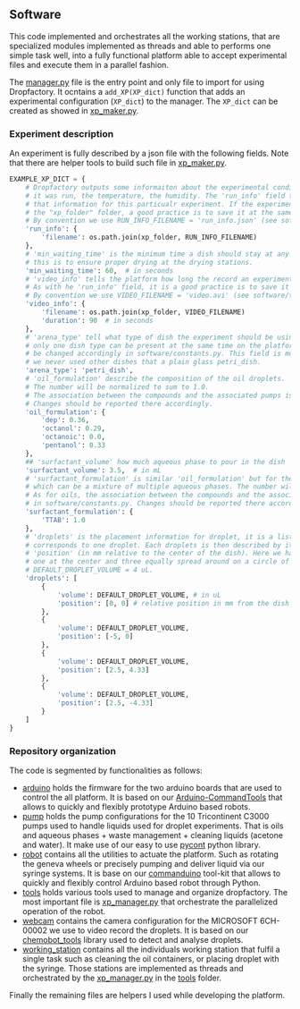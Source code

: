 ## Software

This code implemented and orchestrates all the working stations, that are specialized modules implemented as threads and able to performs one simple task well, into a fully functional platform able to accept experimental files and execute them in a parallel fashion.

The [manager.py](manager.py) file is the entry point and only file to import for using Dropfactory. It ocntains a ```add_XP(XP_dict)``` function that adds an experimental configuration (```XP_dict```) to the manager. The ```XP_dict``` can be created as showed in [xp_maker.py](tools/xp_maker.py).

### Experiment description

An experiment is fully described by a json file with the following fields. Note that there are helper tools to build such file in [xp_maker.py](tools/xp_maker.py).

```python
EXAMPLE_XP_DICT = {
    # Dropfactory outputs some informaiton about the experimental conditions, such as the time of the day
    # it was run, the temperature, the humidity. The 'run_info' field tell the platform where to save
    # that information for this particualr experiment. If the experiment video will be stored place in
    # the "xp_folder" folder, a good practice is to save it at the same place.
    # By convention we use RUN_INFO_FILENAME = 'run_info.json' (see software/tools/filenaming.py)
    'run_info': {
        'filename': os.path.join(xp_folder, RUN_INFO_FILENAME)
    },
    # 'min_waiting_time' is the minimum time a dish should stay at any station,
    # this is to ensure proper drying at the drying stations.
    'min_waiting_time': 60,  # in seconds
    # 'video_info' tells the platform how long the record an experiment for and where to save that video.
    # As with he 'run_info' field, it is a good practice is to save it at the same place.
    # By convention we use VIDEO_FILENAME = 'video.avi' (see software/tools/filenaming.py)
    'video_info': {
        'filename': os.path.join(xp_folder, VIDEO_FILENAME)
        'duration': 90  # in seconds
    },
    # 'arena_type' tell what type of dish the experiment should be using. Dish should be changed manually,
    # only one dish type can be present at the same time on the platform and the ARENA_TYPE field should
    # be changed accordingly in software/constants.py. This field is mostly a security/memory field,
    # we never used other dishes that a plain glass petri_dish.
    'arena_type': 'petri_dish',
    # 'oil_formulation' describe the composition of the oil droplets.
    # The number will be normalized to sum to 1.0.
    # The association between the compounds and the associated pumps is defined in software/constants.py.
    # Changes should be reported there accordingly.
    'oil_formulation': {
        'dep': 0.36,
        'octanol': 0.29,
        'octanoic': 0.0,
        'pentanol': 0.33
    },
    ## 'surfactant_volume' how much aqueous phase to pour in the dish
    'surfactant_volume': 3.5,  # in mL
    # 'surfactant_formulation' is similar 'oil_formulation' but for the aqueous phase,
    # which can be a mixture of multiple aqueous phases. The number will be normalized to sum to 1.0.
    # As for oils, the association between the compounds and the associated pumps is defined
    # in software/constants.py. Changes should be reported there accordingly.
    'surfactant_formulation': {
        'TTAB': 1.0
    },
    # 'droplets' is the placement information for droplet, it is a list where each elements
    # corresponds to one droplet. Each droplets is then described by its 'volume' (in uL) and
    # 'position' (in mm relative to the center of the dish). Here we have 4 droplets,
    # one at the center and three equally spread around on a circle of radius 5mm.
    # DEFAULT_DROPLET_VOLUME = 4 uL.
    'droplets': [
        {
            'volume': DEFAULT_DROPLET_VOLUME, # in uL
            'position': [0, 0] # relative position in mm from the dish center
        },
        {
            'volume': DEFAULT_DROPLET_VOLUME,
            'position': [-5, 0]
        },
        {
            'volume': DEFAULT_DROPLET_VOLUME,
            'position': [2.5, 4.33]
        },
        {
            'volume': DEFAULT_DROPLET_VOLUME,
            'position': [2.5, -4.33]
        }
    ]
}
```

### Repository organization

The code is segmented by functionalities as follows:

- [arduino](arduino) holds the firmware for the two arduino boards that are used to control the all platform. It is based on our [Arduino-CommandTools](https://github.com/croningp/Arduino-CommandTools) that allows to quickly and flexibly prototype Arduino based robots.
- [pump](pump) holds the pump configurations for the 10 Tricontinent C3000 pumps used to handle liquids used for droplet experiments. That is oils and aqueous phases + waste management + cleaning liquids (acetone and water). It make use of our easy to use [pycont](https://github.com/croningp/pycont) python library.
- [robot](robot) contains all the utilities to actuate the platform. Such as rotating the geneva wheels or precisely pumping and deliver liquid via our syringe systems. It is base on our [commanduino](https://github.com/croningp/commanduino) tool-kit that allows to quickly and flexibly control Arduino based robot through Python.
- [tools](tools) holds various tools used to manage and organize dropfactory. The most important file is [xp_manager.py](tools/xp_manager.py) that orchestrate the parallelized operation of the robot.
- [webcam](webcam) contains the camera configuration for the MICROSOFT 6CH-00002 we use to video record the droplets. It is based on our [chemobot_tools](https://github.com/croningp/chemobot_tools) library used to detect and analyse droplets.
- [working_station](working_station) contains all the individuals working station that fulfil a single task such as cleaning the oil containers, or placing droplet with the syringe. Those stations are implemented as threads and orchestrated by the [xp_manager.py](tools/xp_manager.py) in the [tools](tools) folder.

Finally the remaining files are helpers I used while developing the platform.
